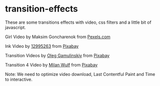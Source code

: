 # transition-effects
These are some transitions effects with video, css filters and a little bit of javascript.


Girl Video by Maksim Goncharenok from <a href="https://www.pexels.com/video/a-woman-walking-in-the-field-of-flowers-5642529">Pexels.com</a>
  
Ink Video by <a href="https://pixabay.com/users/12995263-12995263/?utm_source=link-attribution&amp;utm_medium=referral&amp;utm_campaign=image&amp;utm_content=26962">12995263</a> from <a href="https://pixabay.com/?utm_source=link-attribution&amp;utm_medium=referral&amp;utm_campaign=image&amp;utm_content=26962">Pixabay</a>

Transition Videos by <a href="https://pixabay.com/users/gam-ol-2829280/?utm_source=link-attribution&amp;utm_medium=referral&amp;utm_campaign=image&amp;utm_content=39410">Oleg Gamulinskiy</a> from <a href="https://pixabay.com/?utm_source=link-attribution&amp;utm_medium=referral&amp;utm_campaign=image&amp;utm_content=39410">Pixabay</a>

Transition 4 Video by <a href="https://pixabay.com/users/milanwulf-2066474/?utm_source=link-attribution&amp;utm_medium=referral&amp;utm_campaign=image&amp;utm_content=19427">Milan Wulf</a> from <a href="https://pixabay.com/?utm_source=link-attribution&amp;utm_medium=referral&amp;utm_campaign=image&amp;utm_content=19427">Pixabay</a>

Note: We need to optimize video download, Last Contentful Paint and Time to interactive.
